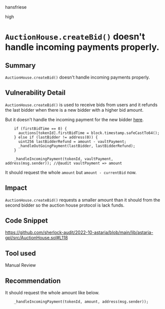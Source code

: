 hansfriese

high

# `AuctionHouse.createBid()` doesn't handle incoming payments properly.

## Summary
`AuctionHouse.createBid()` doesn't handle incoming payments properly.

## Vulnerability Detail
`AuctionHouse.createBid()` is used to receive bids from users and it refunds the last bidder when there is a new bidder with a higher bid amount.

But it doesn't handle the incoming payment for the new bidder [here](https://github.com/sherlock-audit/2022-10-astaria/blob/main/lib/astaria-gpl/src/AuctionHouse.sol#L118).

```solidity
    if (firstBidTime == 0) {
      auctions[tokenId].firstBidTime = block.timestamp.safeCastTo64();
    } else if (lastBidder != address(0)) {
      uint256 lastBidderRefund = amount - vaultPayment;
      _handleOutGoingPayment(lastBidder, lastBidderRefund);
    }

    _handleIncomingPayment(tokenId, vaultPayment, address(msg.sender)); //@audit vaultPayment => amount
```

It should request the whole `amount` but `amount - currentBid` now.

## Impact
`AuctionHouse.createBid()` requests a smaller amount than it should from the second bidder so the auction house protocol is lack funds.

## Code Snippet
https://github.com/sherlock-audit/2022-10-astaria/blob/main/lib/astaria-gpl/src/AuctionHouse.sol#L118

## Tool used
Manual Review

## Recommendation
It should request the whole amount like below.

```solidity
    _handleIncomingPayment(tokenId, amount, address(msg.sender));
```